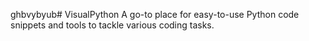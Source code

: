 ghbvybyub# VisualPython
A go-to place for easy-to-use Python code snippets and tools to tackle various coding tasks.
